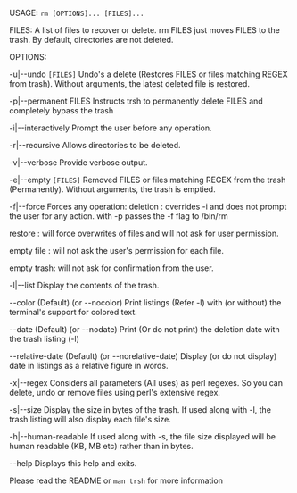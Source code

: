 USAGE:
`rm [OPTIONS]... [FILES]...`

FILES: A list of files to recover or delete.
rm FILES just moves FILES to the trash. By default, directories are not deleted.

OPTIONS:

-u|--undo `[FILES]`
Undo's a delete (Restores FILES or files matching REGEX from trash).
Without arguments, the latest deleted file is restored.

-p|--permanent FILES
Instructs trsh to permanently delete FILES and completely bypass the trash

-i|--interactively
Prompt the user before any operation.

-r|--recursive
Allows directories to be deleted.

-v|--verbose
Provide verbose output.

-e|--empty `[FILES]`
Removed FILES or files matching REGEX from the trash (Permanently).
Without arguments, the trash is emptied.

-f|--force
Forces any operation:
deletion   : overrides -i and does not prompt the user for any action. with -p passes the -f flag to /bin/rm

restore    : will force overwrites of files and will not ask for user permission.

empty file : will not ask the user's permission for each file.

empty trash: will not ask for confirmation from the user.

-l|--list
Display the contents of the trash.

--color (Default) (or --nocolor)
Print listings (Refer -l) with (or without) the terminal's support for colored text.

--date (Default) (or --nodate)
Print (Or do not print) the deletion date with the trash listing (-l)

--relative-date (Default) (or --norelative-date)
Display (or do not display) date in listings as a relative figure in words.

-x|--regex
Considers all parameters (All uses) as perl regexes. So you can delete, undo or remove files
using perl's extensive regex.

-s|--size
Display the size in bytes of the trash.
If used along with -l, the trash listing will also display each file's size.

-h|--human-readable
If used along with -s, the file size displayed will be human readable
(KB, MB etc) rather than in bytes.

--help
Displays this help and exits.

Please read the README or `man trsh` for more information